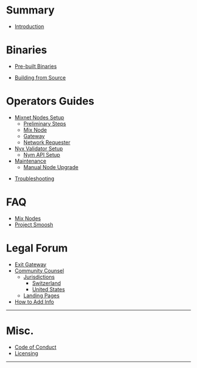 # Summary

- [Introduction](introduction.md)

# Binaries

- [Pre-built Binaries](binaries/pre-built-binaries.md)
<!--    - [Binary Initialisation and Configuration](binaries/init-and-config.md) -->
- [Building from Source](binaries/building-nym.md)
<!-- - [Version Compatibility Table](binaries/version-compatiblity.md) -->

# Operators Guides

- [Mixnet Nodes Setup](nodes/setup-guides.md)
    - [Preliminary Steps](preliminary-steps.md)
    - [Mix Node](nodes/mix-node-setup.md)
    - [Gateway](nodes/gateway-setup.md)
    - [Network Requester](nodes/network-requester-setup.md)
- [Nyx Validator Setup](nodes/validator-setup.md)
  - [Nym API Setup](nodes/nym-api.md)
- [Maintenance](nodes/maintenance.md)
  - [Manual Node Upgrade](nodes/manual-upgrade.md)

[//]: # (  - [Automatic Node Upgrade: Nymvisor Setup and Usage]&#40;nodes/nymvisor-upgrade.md&#41;)
- [Troubleshooting](nodes/troubleshooting.md)

# FAQ

- [Mix Nodes](faq/mixnodes-faq.md)
- [Project Smoosh](faq/smoosh-faq.md)

# Legal Forum

- [Exit Gateway](legal/exit-gateway.md)
- [Community Counsel](legal/community-counsel.md)
    - [Jurisdictions](legal/jurisdictions.md)
        - [Switzerland](legal/swiss.md)
        - [United States](legal/united-states.md)
    - [Landing Pages](legal/landing-pages.md)
- [How to Add Info](legal/add-content.md)

---
# Misc.
- [Code of Conduct](coc.md)
- [Licensing](licensing.md)
---
